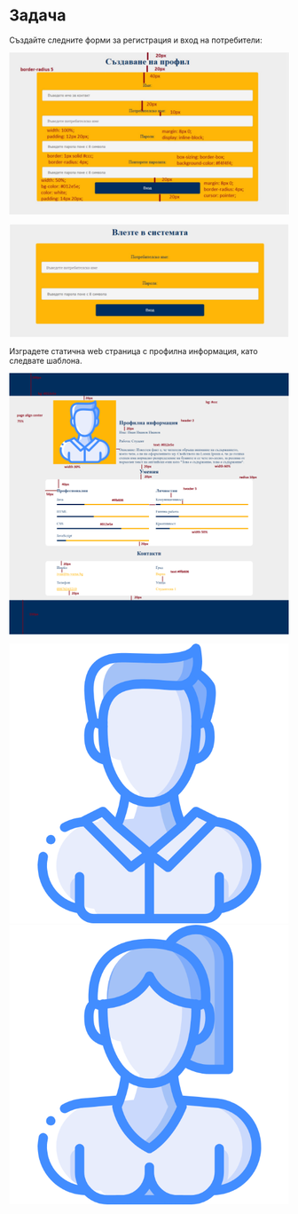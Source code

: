 # Задача

Създайте следните форми за регистрация и вход на потребители:

![](../../../assets/0.jpeg)

![](../../../assets/1.jpeg)

Изградете статична web страница с профилна информация, като следвате шаблона.

![](<../../../assets/image (94).png>)

![](<../../../assets/image (19).png>)![](<../../../assets/image (151).png>)
